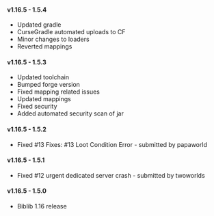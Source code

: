 #### v1.16.5 - 1.5.4  
* Updated gradle
* CurseGradle automated uploads to CF
* Minor changes to loaders
* Reverted mappings

#### v1.16.5 - 1.5.3  
* Updated toolchain
* Bumped forge version
* Fixed mapping related issues
* Updated mappings
* Fixed security
* Added automated security scan of jar

#### v1.16.5 - 1.5.2  
* Fixed #13 Fixes: #13 Loot Condition Error - submitted by papaworld

#### v1.16.5 - 1.5.1  
* Fixed #12 urgent dedicated server crash - submitted by twoworlds

#### v1.16.5 - 1.5.0  
* Biblib 1.16 release